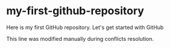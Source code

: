 # my-first-github-repository
Here is my first GitHub repository. Let's get started with GitHub


This line was modified manually during conflicts resolution. 